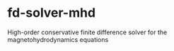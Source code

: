 # fd-solver-mhd
High-order conservative finite difference solver for the magnetohydrodynamics equations
